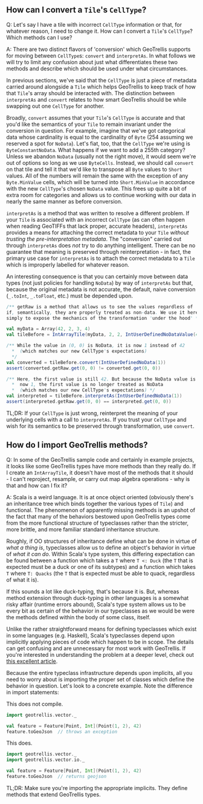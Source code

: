 ## How can I convert a `Tile`'s `CellType`?

Q: Let's say I have a tile with incorrect `CellType` information or
that, for whatever reason, I need to change it. How can I convert a
`Tile`'s `CellType`? Which methods can I use?

A: There are two distinct flavors of 'conversion' which GeoTrellis supports
for moving between `CellType`s: `convert` and `interpretAs`. In what
follows we will try to limit any confusion about just what differentiates
these two methods and describe which should be used under what circumstances.  

In previous sections, we've said that the `CellType` is just a piece of
metadata carried around alongside a `Tile` which helps GeoTrellis to
keep track of how that `Tile`'s array should be interacted with. The
distinction between `interpretAs` and `convert` relates to how smart
GeoTrellis should be while swapping out one `CellType` for another.  

Broadly, `convert` assumes that your `Tile`'s `CellType` is accurate and
that you'd like the semantics of your `Tile` to remain invariant under
the conversion in question. For example, imagine that we've got
categorical data whose cardinality is equal to the cardinality of `Byte`
(254 assuming we reserved a spot for `NoData`). Let's fiat, too, that
the `CellType` we're using is `ByteConstantNoData`. What happens if we want
to add a 255th category? Unless we abandon `NoData` (usually not the
right move), it would seem we're out of options so long as we use
`ByteCells`. Instead, we should call `convert` on that tile and tell it
that we'd like to transpose all `Byte` values to `Short` values. All of
the numbers will remain the same with the exception of any
`Byte.MinValue` cells, which will be turned into `Short.MinValue` in
accordance with the new `CellType`'s chosen `NoData` value. This frees
up quite a bit of extra room for categories and allows us to continue
working with our data in nearly the same manner as before conversion.  

`interpretAs` is a method that was written to resolve a different
problem. If your `Tile` is associated with an incorrect `CellType` (as
can often happen when reading GeoTIFFs that lack proper, accurate headers),
`interpretAs` provides a means for attaching the correct metadata to
your `Tile` *without trusting the pre-interpretation metadata*. The
"conversion" carried out through `interpretAs` does *not* try to do
anything intelligent. There can be no guarantee that meaning
is preserved through reinterpretation - in fact, the primary use case
for `interpretAs` is to attach the correct metadata to a `Tile` which is
improperly labelled for whatever reason.  

An interesting consequence is that you can certainly move between
data types (not just policies for handling `NoData`) by way of
`interpretAs` but that, because the original metadata is not accurate,
the default, naive conversion (`_.toInt`, `_.toFloat`, etc.) must be
depended upon.  

```scala
/** getRaw is a method that allows us to see the values regardless of
if, semantically, they are properly treated as non-data. We use it here
simply to expose the mechanics of the transformation 'under the hood' */

val myData = Array(42, 2, 3, 4)
val tileBefore = IntArrayTile(myData, 2, 2, IntUserDefinedNoDataValue(42))

/** While the value in (0, 0) is NoData, it is now 1 instead of 42
  *  (which matches our new CellType's expectations)
  */
val converted = tileBefore.convert(IntUserDefinedNoData(1))
assert(converted.getRaw.get(0, 0) != converted.get(0, 0))

/** Here, the first value is still 42. But because the NoData value is
  *  now 1, the first value is no longer treated as NoData
  *  (which matches our new CellType's expectations) */
val interpreted = tileBefore.interpretAs(IntUserDefinedNoData(1))
assert(interpreted.getRaw.get(0, 0) == interpreted.get(0, 0))
```

TL;DR: If your `CellType` is just wrong, reinterpret the meaning of your
underlying cells with a call to `interpretAs`. If you trust your
`CellType` and wish for its semantics to be preserved through
transformation, use `convert`.  


## How do I import GeoTrellis methods?

Q: In some of the GeoTrellis sample code and certainly in example
projects, it looks like some GeoTrellis types have more methods than
they really do. If I create an `IntArrayTile`, it doesn't have most of
the methods that it should - I can't reproject, resample, or carry out
map algebra operations - why is that and how can I fix it?  

A: Scala is a weird language. It is at once object oriented (obviously
there's an inheritance tree which binds together the various types of
`Tile`) and functional. The phenomenon of apparently missing methods is
an upshot of the fact that many of the behaviors bestowed upon
GeoTrellis types come from the more functional structure of typeclasses
rather than the stricter, more brittle, and more familiar standard
inheritance structure.  

Roughly, if OO structures of inheritance define what can be done in virtue
of *what a thing is*, typeclasses allow us to define an object's
behavior in virtue of *what it can do*. Within Scala's type system, this
differing expectation can be found between a function which takes a `T`
where `T <: Duck` (the `T` that is expected must be a duck or one of its
subtypes) and a function which takes `T` where `T: Quacks` (the `T` that is
expected must be able to quack, regardless of what it is).  

If this sounds a lot like duck-typing, that's because it is. But,
whereas method extension through duck-typing in other languages is a
somewhat risky affair (runtime errors abound), Scala's type system
allows us to be every bit as certain of the behavior in our typeclasses
as we would be were the methods defined within the body of some class,
itself.  

Unlike the rather straightforward means for defining typeclasses which
exist in some languages (e.g. Haskell), Scala's typeclasses depend upon
implicitly applying pieces of code which happen to be in scope. The details
can get confusing and are unnecessary for most work with GeoTrellis. If you're
interested in understanding the problem at a deeper level, check out [this excellent
article](http://danielwestheide.com/blog/2013/02/06/the-neophytes-guide-to-scala-part-12-type-classes.html).  

Because the entire typeclass infrastructure depends upon implicits, all
you need to worry about is importing the proper set of classes which
define the behavior in question. Let's look to a concrete example. Note
the difference in import statements:  

This does not compile.
```scala
import geotrellis.vector._

val feature = Feature[Point, Int](Point(1, 2), 42)
feature.toGeoJson  // throws an exception
```

This does.
```scala
import geotrellis.vector._
import geotrellis.vector.io._

val feature = Feature[Point, Int](Point(1, 2), 42)
feature.toGeoJson  // returns geojson
```

TL;DR: Make sure you're importing the appropriate implicits. They define
methods that extend GeoTrellis types.

